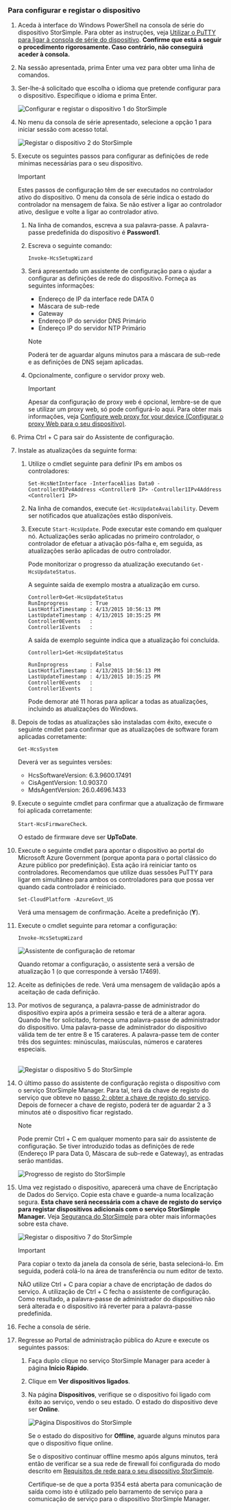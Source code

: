 <!--author=SharS last changed: 02/22/16-->

### <a name="to-configure-and-register-the-device"></a>Para configurar e registar o dispositivo
1. Aceda à interface do Windows PowerShell na consola de série do dispositivo StorSimple. Para obter as instruções, veja [Utilizar o PuTTY para ligar à consola de série do dispositivo](#use-putty-to-connect-to-the-device-serial-console). **Confirme que está a seguir o procedimento rigorosamente. Caso contrário, não conseguirá aceder à consola.**
2. Na sessão apresentada, prima Enter uma vez para obter uma linha de comandos. 
3. Ser-lhe-á solicitado que escolha o idioma que pretende configurar para o dispositivo. Especifique o idioma e prima Enter. 
   
    ![Configurar e registar o dispositivo 1 do StorSimple](./media/storsimple-configure-and-register-device-gov/HCS_RegisterYourDevice1-gov-include.png)
4. No menu da consola de série apresentado, selecione a opção 1 para iniciar sessão com acesso total. 
   
    ![Registar o dispositivo 2 do StorSimple](./media/storsimple-configure-and-register-device-gov/HCS_RegisterYourDevice2-gov-include.png)
5. Execute os seguintes passos para configurar as definições de rede mínimas necessárias para o seu dispositivo.
   
   > [!IMPORTANT]
   > Estes passos de configuração têm de ser executados no controlador ativo do dispositivo. O menu da consola de série indica o estado do controlador na mensagem de faixa. Se não estiver a ligar ao controlador ativo, desligue e volte a ligar ao controlador ativo.
   > 
   > 
   
   1. Na linha de comandos, escreva a sua palavra-passe. A palavra-passe predefinida do dispositivo é **Password1**.
   2. Escreva o seguinte comando:
      
        `Invoke-HcsSetupWizard`
   3. Será apresentado um assistente de configuração para o ajudar a configurar as definições de rede do dispositivo. Forneça as seguintes informações: 
      
      * Endereço de IP da interface rede DATA 0
      * Máscara de sub-rede
      * Gateway
      * Endereço IP do servidor DNS Primário
      * Endereço IP do servidor NTP Primário
      
      > [!NOTE]
      > Poderá ter de aguardar alguns minutos para a máscara de sub-rede e as definições de DNS sejam aplicadas. 
      > 
      > 
   4. Opcionalmente, configure o servidor proxy web.
      
      > [!IMPORTANT]
      > Apesar da configuração de proxy web é opcional, lembre-se de que se utilizar um proxy web, só pode configurá-lo aqui. Para obter mais informações, veja [Configure web proxy for your device (Configurar o proxy Web para o seu dispositivo)](../articles/storsimple/storsimple-configure-web-proxy.md). 
      > 
      > 
6. Prima Ctrl + C para sair do Assistente de configuração.
7. Instale as atualizações da seguinte forma:
   
   1. Utilize o cmdlet seguinte para definir IPs em ambos os controladores:
      
      `Set-HcsNetInterface -InterfaceAlias Data0 -Controller0IPv4Address <Controller0 IP> -Controller1IPv4Address <Controller1 IP>`
   2. Na linha de comandos, execute `Get-HcsUpdateAvailability`. Devem ser notificados que atualizações estão disponíveis.
   3. Execute `Start-HcsUpdate`. Pode executar este comando em qualquer nó. Actualizações serão aplicadas no primeiro controlador, o controlador de efetuar a ativação pós-falha e, em seguida, as atualizações serão aplicadas de outro controlador.
      
      Pode monitorizar o progresso da atualização executando `Get-HcsUpdateStatus`.    
      
      A seguinte saída de exemplo mostra a atualização em curso.
      
      ````
      Controller0>Get-HcsUpdateStatus
      RunInprogress       : True
      LastHotfixTimestamp : 4/13/2015 10:56:13 PM
      LastUpdateTimestamp : 4/13/2015 10:35:25 PM
      Controller0Events   :
      Controller1Events   : 
      ````
      
      A saída de exemplo seguinte indica que a atualização foi concluída.
      
      ````
      Controller1>Get-HcsUpdateStatus
      
      RunInprogress       : False
      LastHotfixTimestamp : 4/13/2015 10:56:13 PM
      LastUpdateTimestamp : 4/13/2015 10:35:25 PM
      Controller0Events   :
      Controller1Events   :
      
      ````
      
      Pode demorar até 11 horas para aplicar a todas as atualizações, incluindo as atualizações do Windows.

8. Depois de todas as atualizações são instaladas com êxito, execute o seguinte cmdlet para confirmar que as atualizações de software foram aplicadas corretamente:
   
     `Get-HcsSystem`
   
    Deverá ver as seguintes versões:
   
   * HcsSoftwareVersion: 6.3.9600.17491
   * CisAgentVersion: 1.0.9037.0
   * MdsAgentVersion: 26.0.4696.1433
9. Execute o seguinte cmdlet para confirmar que a atualização de firmware foi aplicada corretamente:
   
    `Start-HcsFirmwareCheck`.
   
     O estado de firmware deve ser **UpToDate**.
10. Execute o seguinte cmdlet para apontar o dispositivo ao portal do Microsoft Azure Government (porque aponta para o portal clássico do Azure público por predefinição). Esta ação irá reiniciar tanto os controladores. Recomendamos que utilize duas sessões PuTTY para ligar em simultâneo para ambos os controladores para que possa ver quando cada controlador é reiniciado.
    
     `Set-CloudPlatform -AzureGovt_US`
    
    Verá uma mensagem de confirmação. Aceite a predefinição (**Y**).
11. Execute o cmdlet seguinte para retomar a configuração:
    
     `Invoke-HcsSetupWizard`
    
     ![Assistente de configuração de retomar](./media/storsimple-configure-and-register-device-gov/HCS_ResumeSetup-gov-include.png)
    
    Quando retomar a configuração, o assistente será a versão de atualização 1 (o que corresponde à versão 17469). 
12. Aceite as definições de rede. Verá uma mensagem de validação após a aceitação de cada definição.
13. Por motivos de segurança, a palavra-passe de administrador do dispositivo expira após a primeira sessão e terá de a alterar agora. Quando lhe for solicitado, forneça uma palavra-passe de administrador do dispositivo. Uma palavra-passe de administrador do dispositivo válida tem de ter entre 8 e 15 carateres. A palavra-passe tem de conter três dos seguintes: minúsculas, maiúsculas, números e carateres especiais.
    
    <br/>![Registar o dispositivo 5 do StorSimple](./media/storsimple-configure-and-register-device-gov/HCS_RegisterYourDevice5_gov-include.png)
14. O último passo do assistente de configuração regista o dispositivo com o serviço StorSimple Manager. Para tal, terá da chave de registo do serviço que obteve no [passo 2: obter a chave de registo do serviço](#step-2-get-the-service-registration-key). Depois de fornecer a chave de registo, poderá ter de aguardar 2 a 3 minutos até o dispositivo ficar registado.
    
    > [!NOTE]
    > Pode premir Ctrl + C em qualquer momento para sair do assistente de configuração. Se tiver introduzido todas as definições de rede (Endereço IP para Data 0, Máscara de sub-rede e Gateway), as entradas serão mantidas.
    > 
    > 
    
    ![Progresso de registo do StorSimple](./media/storsimple-configure-and-register-device-gov/HCS_RegistrationProgress-gov-include.png)
15. Uma vez registado o dispositivo, aparecerá uma chave de Encriptação de Dados do Serviço. Copie esta chave e guarde-a numa localização segura. **Esta chave será necessária com a chave de registo do serviço para registar dispositivos adicionais com o serviço StorSimple Manager.** Veja [Segurança do StorSimple](../articles/storsimple/storsimple-security.md) para obter mais informações sobre esta chave.
    
    ![Registar o dispositivo 7 do StorSimple](./media/storsimple-configure-and-register-device-gov/HCS_RegisterYourDevice7_gov-include.png)    
    
    > [!IMPORTANT]
    > Para copiar o texto da janela da consola de série, basta selecioná-lo. Em seguida, poderá colá-lo na área de transferência ou num editor de texto. 
    > 
    > NÃO utilize Ctrl + C para copiar a chave de encriptação de dados do serviço. A utilização de Ctrl + C fecha o assistente de configuração. Como resultado, a palavra-passe de administrador do dispositivo não será alterada e o dispositivo irá reverter para a palavra-passe predefinida.
    > 
    > 
16. Feche a consola de série.
17. Regresse ao Portal de administração pública do Azure e execute os seguintes passos:
    
    1. Faça duplo clique no serviço StorSimple Manager para aceder à página **Início Rápido**.
    2. Clique em **Ver dispositivos ligados**.
    3. Na página **Dispositivos**, verifique se o dispositivo foi ligado com êxito ao serviço, vendo o seu estado. O estado do dispositivo deve ser **Online**.
       
        ![Página Dispositivos do StorSimple](./media/storsimple-configure-and-register-device-gov/HCS_DeviceOnline-gov-include.png) 
       
        Se o estado do dispositivo for **Offline**, aguarde alguns minutos para que o dispositivo fique online. 
       
        Se o dispositivo continuar offline mesmo após alguns minutos, terá então de verificar se a sua rede de firewall foi configurada do modo descrito em [Requisitos de rede para o seu dispositivo StorSimple](../articles/storsimple/storsimple-system-requirements.md). 
       
        Certifique-se de que a porta 9354 está aberta para comunicação de saída como isto é utilizado pelo barramento de serviço para a comunicação de serviço para o dispositivo StorSimple Manager.

